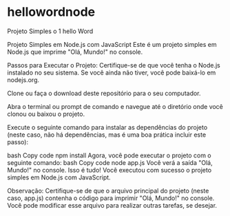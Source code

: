 # hellowordnode
Projeto Simples o 1 hello Word

Projeto Simples em Node.js com JavaScript
Este é um projeto simples em Node.js que imprime "Olá, Mundo!" no console.

Passos para Executar o Projeto:
Certifique-se de que você tenha o Node.js instalado no seu sistema. Se você ainda não tiver, você pode baixá-lo em nodejs.org.

Clone ou faça o download deste repositório para o seu computador.

Abra o terminal ou prompt de comando e navegue até o diretório onde você clonou ou baixou o projeto.

Execute o seguinte comando para instalar as dependências do projeto (neste caso, não há dependências, mas é uma boa prática incluir este passo):

bash
Copy code
npm install
Agora, você pode executar o projeto com o seguinte comando:
bash
Copy code
node app.js
Você verá a saída "Olá, Mundo!" no console.
Isso é tudo! Você executou com sucesso o projeto simples em Node.js com JavaScript.

Observação: Certifique-se de que o arquivo principal do projeto (neste caso, app.js) contenha o código para imprimir "Olá, Mundo!" no console. Você pode modificar esse arquivo para realizar outras tarefas, se desejar.
